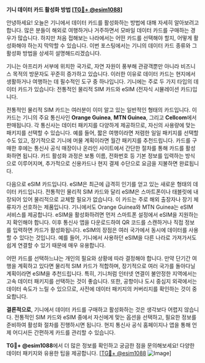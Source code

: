 **기니 데이터 카드 활성화 방법 [[TG💪+ @esim1088](https://t.me/s/esim1088)]**

안녕하세요! 오늘은 기니에서 데이터 카드를 활성화하는 방법에 대해 자세히 알아보려고 합니다. 많은 분들이 해외로 여행하거나 거주하면서 모바일 데이터 카드를 구매하는 경우가 많습니다. 하지만 처음 접해보는 나라에서는 어떤 카드를 선택해야 할지, 어떻게 활성화해야 하는지 막막할 수 있습니다. 이번 포스팅에서는 기니의 데이터 카드 종류와 그 활성화 방법을 상세히 설명해드리겠습니다.

기니는 아프리카 서부에 위치한 국가로, 자연 자원이 풍부해 관광객뿐만 아니라 비즈니스 목적의 방문자도 꾸준히 증가하고 있습니다. 이러한 이유로 데이터 카드는 현지에서 생활하거나 여행하는 데 필수적인 도구 중 하나입니다. 기니에는 주로 두 가지 타입의 데이터 카드가 있습니다: 전통적인 물리적 SIM 카드와 eSIM (전자식 시뮬레이션 카드)입니다.

전통적인 물리적 SIM 카드는 여러분이 이미 알고 있는 일반적인 형태의 카드입니다. 이 카드는 기니의 주요 통신사인 **Orange Guinea**, **MTN Guinea**, 그리고 **Cellcom**에서 판매됩니다. 각 통신사는 데이터 패키지를 다양하게 제공하므로, 자신의 사용량에 맞는 패키지를 선택할 수 있습니다. 예를 들어, 짧은 여행이라면 저렴한 일일 패키지를 선택할 수도 있고, 장기적으로 기니에 머물 계획이라면 월간 패키지를 추천드립니다. 카드를 구매한 후에는 통신사 공식 매장이나 온라인 사이트에서 간단한 절차를 통해 카드를 활성화하면 됩니다. 카드 활성화 과정은 보통 이름, 전화번호 등 기본 정보를 입력하는 방식으로 이루어지며, 추가적으로 신용카드나 현지 결제 수단으로 요금을 지불하면 완료됩니다.

다음으로 eSIM 카드입니다. eSIM은 최근에 급격히 인기를 얻고 있는 새로운 형태의 데이터 카드입니다. 전통적인 물리적 SIM 카드와 달리 eSIM은 스마트폰이나 태블릿에 내장되어 있어 물리적으로 교체할 필요가 없습니다. 이 카드는 주로 해외 출장자나 장기 체류자가 선호하는 제품입니다. 기니에서도 Orange Guinea와 MTN Guinea는 eSIM 서비스를 제공합니다. eSIM을 활성화하려면 먼저 스마트폰 설정에서 eSIM을 지원하는지 확인해야 합니다. 이후 통신사 앱을 다운로드하여 QR 코드를 스캔하거나 직접 정보를 입력하면 카드가 활성화됩니다. eSIM의 장점은 여러 국가에서 동시에 데이터를 사용할 수 있다는 것입니다. 예를 들어, 기니에서 사용하던 eSIM을 다른 나라로 가져가서도 쉽게 연결할 수 있기 때문에 매우 유용합니다.

어떤 카드를 선택하느냐는 개인의 필요와 상황에 따라 결정해야 합니다. 만약 단기간 여행을 계획하고 있다면 물리적 SIM 카드가 적합하며, 장기적으로 여러 국가를 돌아다닐 계획이라면 eSIM을 추천드립니다. 특히, 기니처럼 인터넷 연결이 불안정한 지역에서는 고속 데이터 패키지를 선택하는 것이 좋습니다. 또한, 공항이나 도시 중심지 외곽에서는 데이터 속도가 느릴 수 있으므로, 사전에 데이터 패키지의 커버리지를 확인하는 것이 중요합니다.

**결론적으로**, 기니에서 데이터 카드를 구매하고 활성화하는 것은 생각보다 어렵지 않습니다. 전통적인 SIM 카드와 eSIM 중에서 자신에게 맞는 옵션을 선택하고, 필요한 정보를 준비하여 활성화 절차를 진행하시면 됩니다. 현지 통신사 공식 홈페이지나 앱을 통해 언제 어디서든 간편하게 카드를 관리할 수 있습니다.

**TG💪+ @esim1088**에서 더 많은 정보를 확인하고 궁금한 점을 문의해보세요! 다양한 데이터 패키지와 유용한 팁을 제공합니다. [[TG💪+ @esim1088](https://t.me/s/esim1088) ![Image](https://i.postimg.cc/Y0z9fWf4/image.png)]